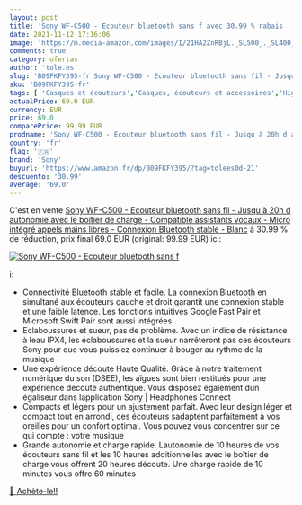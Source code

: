 ```yaml
---
layout: post
title: 'Sony WF-C500 - Ecouteur bluetooth sans f avec 30.99 % rabais '
date: 2021-11-12 17:16:06
image: 'https://m.media-amazon.com/images/I/21HA2ZnRBjL._SL500_._SL400_.jpg'
comments: true
category: ofertas
author: 'tole.es'
slug: 'B09FKFY395-fr Sony WF-C500 - Ecouteur bluetooth sans fil - Jusqu à 20h d...'
sku: 'B09FKFY395-fr'
tags: [ 'Casques et écouteurs','Casques, écouteurs et accessoires','High-Tech','sony', ]
actualPrice: 69.0 EUR
currency: EUR
price: 69.0
comparePrice: 99.99 EUR
prodname: 'Sony WF-C500 - Ecouteur bluetooth sans fil - Jusqu à 20h d autonomie avec le boîtier de charge - Compatible assistants vocaux - Micro intégré appels mains libres - Connexion Bluetooth stable - Blanc'
country: 'fr'
flag: '🇫🇷'
brand: 'Sony'
buyurl: 'https://www.amazon.fr/dp/B09FKFY395/?tag=tolees0d-21'
descuento: '30.99'
average: '69.0'
---
```


C'est en vente [Sony WF-C500 - Ecouteur bluetooth sans fil - Jusqu à 20h d autonomie avec le boîtier de charge - Compatible assistants vocaux - Micro intégré appels mains libres - Connexion Bluetooth stable - Blanc](https://www.amazon.fr/dp/B09FKFY395/?tag=tolees0d-21)  à  30.99 % de réduction, prix final  69.0 EUR (original: 99.99 EUR) ici:

[![Sony WF-C500 - Ecouteur bluetooth sans f](https://m.media-amazon.com/images/I/21HA2ZnRBjL._SL500_._SL400_.jpg)](https://www.amazon.fr/dp/B09FKFY395/?tag=tolees0d-21)

ℹ️:

- Connectivité Bluetooth stable et facile. La connexion Bluetooth en simultané aux écouteurs gauche et droit garantit une connexion stable et une faible latence. Les fonctions intuitives Google Fast Pair et Microsoft Swift Pair sont aussi intégrées
- Eclaboussures et sueur, pas de problème. Avec un indice de résistance à leau IPX4, les éclaboussures et la sueur narrêteront pas ces écouteurs Sony pour que vous puissiez continuer à bouger au rythme de la musique
- Une expérience découte Haute Qualité. Grâce à notre traitement numérique du son (DSEE), les aïgues sont bien restitués pour une expérience découte authentique. Vous disposez également dun égaliseur dans lapplication Sony | Headphones Connect
- Compacts et légers pour un ajustement parfait. Avec leur design léger et compact tout en arrondi, ces écouteurs sadaptent parfaitement à vos oreilles pour un confort optimal. Vous pouvez vous concentrer sur ce qui compte : votre musique
- Grande autonomie et charge rapide. Lautonomie de 10 heures de vos écouteurs sans fil et les 10 heures additionnelles avec le boîtier de charge vous offrent 20 heures découte. Une charge rapide de 10 minutes vous offre 60 minutes

[🛒 Achète-le!!](https://www.amazon.fr/dp/B09FKFY395/?tag=tolees0d-21)
